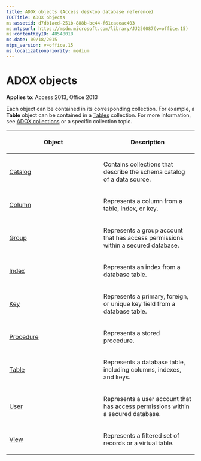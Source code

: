 ```yaml
---
title: ADOX objects (Access desktop database reference)
TOCTitle: ADOX objects
ms:assetid: d7db1aed-251b-888b-bc44-f61caeeac403
ms:mtpsurl: https://msdn.microsoft.com/library/JJ250087(v=office.15)
ms:contentKeyID: 48548018
ms.date: 09/18/2015
mtps_version: v=office.15
ms.localizationpriority: medium
---
```


# ADOX objects

**Applies to**: Access 2013, Office 2013

Each object can be contained in its corresponding collection. For example, a **Table** object can be contained in a [Tables](tables-collection-adox.md) collection. For more information, see [ADOX collections](adox-collections.md) or a specific collection topic.


<table>
<colgroup>
<col style="width: 50%" />
<col style="width: 50%" />
</colgroup>
<thead>
<tr class="header">
<th><p>Object</p></th>
<th><p>Description</p></th>
</tr>
</thead>
<tbody>
<tr class="odd">
<td><p><a href="catalog-object-adox.md">Catalog</a></p></td>
<td><p>Contains collections that describe the schema catalog of a data source.</p></td>
</tr>
<tr class="even">
<td><p><a href="column-object-adox.md">Column</a></p></td>
<td><p>Represents a column from a table, index, or key.</p></td>
</tr>
<tr class="odd">
<td><p><a href="group-object-adox.md">Group</a></p></td>
<td><p>Represents a group account that has access permissions within a secured database.</p></td>
</tr>
<tr class="even">
<td><p><a href="index-object-adox.md">Index</a></p></td>
<td><p>Represents an index from a database table.</p></td>
</tr>
<tr class="odd">
<td><p><a href="key-object-adox.md">Key</a></p></td>
<td><p>Represents a primary, foreign, or unique key field from a database table.</p></td>
</tr>
<tr class="even">
<td><p><a href="procedure-object-adox.md">Procedure</a></p></td>
<td><p>Represents a stored procedure.</p></td>
</tr>
<tr class="odd">
<td><p><a href="table-object-adox.md">Table</a></p></td>
<td><p>Represents a database table, including columns, indexes, and keys.</p></td>
</tr>
<tr class="even">
<td><p><a href="user-object-adox.md">User</a></p></td>
<td><p>Represents a user account that has access permissions within a secured database.</p></td>
</tr>
<tr class="odd">
<td><p><a href="view-object-adox.md">View</a></p></td>
<td><p>Represents a filtered set of records or a virtual table.</p></td>
</tr>
</tbody>
</table>




